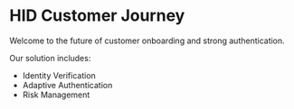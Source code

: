 # HID Customer Journey

Welcome to the future of customer onboarding and strong authentication.

Our solution includes:
- Identity Verification
- Adaptive Authentication
- Risk Management

